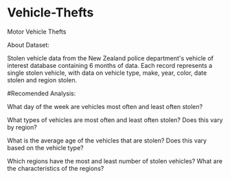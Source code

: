 # Vehicle-Thefts
Motor Vehicle Thefts

About Dataset:

Stolen vehicle data from the New Zealand police department's vehicle of interest database containing 6 months of data. Each record represents a single stolen vehicle, with data on vehicle type, make, year, color, date stolen and region stolen.

#Recomended Analysis:

What day of the week are vehicles most often and least often stolen?

What types of vehicles are most often and least often stolen? Does this vary by region?

What is the average age of the vehicles that are stolen? Does this vary based on the vehicle type?

Which regions have the most and least number of stolen vehicles? What are the characteristics of the regions?
